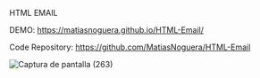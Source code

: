 HTML EMAIL 

DEMO: https://matiasnoguera.github.io/HTML-Email/

Code Repository: https://github.com/MatiasNoguera/HTML-Email


![Captura de pantalla (263)](https://github.com/MatiasNoguera/HTML-Email/assets/112435090/96fcd45e-88b3-46e2-b15c-b8ea756745d9)
